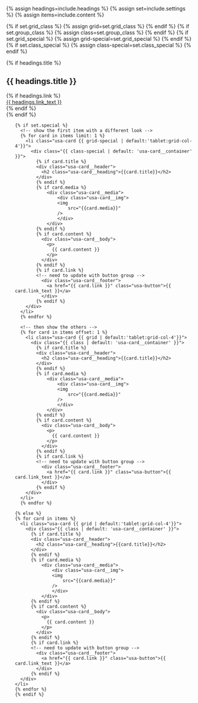 {% assign headings=include.headings %}
{% assign set=include.settings %}
{% assign items=include.content %}

{% if set.grid_class %}
    {% assign grid=set.grid_class %}
{% endif %}
{% if set.group_class %}
    {% assign class=set.group_class %}
{% endif %}
{% if set.grid_special %}
    {% assign grid-special=set.grid_special %}
{% endif %}
{% if set.class_special %}
    {% assign class-special=set.class_special %}
{% endif %}

<div class="grid-container">
  {% if headings.title %}
  <div class="card-group_header"> 
    <h2>{{ headings.title }}</h2>
    {% if headings.link %}
      <div class="card-group_link">
        <a href="{{ headings.link }}">{{ headings.link_text }}</a>
      </div>
    {% endif %}
  </div>
  {% endif %}
  
  <ul class="usa-card-group"> 

    {% if set.special %}
      <!-- show the first item with a different look -->
      {% for card in items limit: 1 %}
        <li class="usa-card {{ grid-special | default:'tablet:grid-col-4'}}">
          <div class="{{ class-special | default: 'usa-card__container' }}">
            {% if card.title %}
            <div class="usa-card__header">
              <h2 class="usa-card__heading">{{card.title}}</h2>
            </div>
            {% endif %}
            {% if card.media %}
                <div class="usa-card__media">
                    <div class="usa-card__img">
                    <img
                        src="{{card.media}}"
                    />
                    </div>
                </div>
            {% endif %}
            {% if card.content %}
              <div class="usa-card__body">
                <p>
                  {{ card.content }}
                </p>
              </div>
            {% endif %}
            {% if card.link %}
            <!-- need to update with button group -->
              <div class="usa-card__footer">
                <a href="{{ card.link }}" class="usa-button">{{ card.link_text }}</a>
              </div>
            {% endif %}
        </div>
      </li>
      {% endfor %}
      
      <!-- then show the others -->
      {% for card in items offset: 1 %}
        <li class="usa-card {{ grid | default:'tablet:grid-col-4'}}">
          <div class="{{ class | default: 'usa-card__container' }}">
            {% if card.title %}
            <div class="usa-card__header">
              <h2 class="usa-card__heading">{{card.title}}</h2>
            </div>
            {% endif %}
            {% if card.media %}
                <div class="usa-card__media">
                    <div class="usa-card__img">
                    <img
                        src="{{card.media}}"
                    />
                    </div>
                </div>
            {% endif %}
            {% if card.content %}
              <div class="usa-card__body">
                <p>
                  {{ card.content }}
                </p>
              </div>
            {% endif %}
            {% if card.link %}
            <!-- need to update with button group -->
              <div class="usa-card__footer">
                <a href="{{ card.link }}" class="usa-button">{{ card.link_text }}</a>
              </div>
            {% endif %}
        </div>
      </li>
      {% endfor %}

    {% else %}
    {% for card in items %}
      <li class="usa-card {{ grid | default:'tablet:grid-col-4'}}">
        <div class="{{ class | default: 'usa-card__container' }}">
          {% if card.title %}
          <div class="usa-card__header">
            <h2 class="usa-card__heading">{{card.title}}</h2>
          </div>
          {% endif %}
          {% if card.media %}
              <div class="usa-card__media">
                  <div class="usa-card__img">
                  <img
                      src="{{card.media}}"
                  />
                  </div>
              </div>
          {% endif %}
          {% if card.content %}
            <div class="usa-card__body">
              <p>
                {{ card.content }}
              </p>
            </div>
          {% endif %}
          {% if card.link %}
          <!-- need to update with button group -->
            <div class="usa-card__footer">
              <a href="{{ card.link }}" class="usa-button">{{ card.link_text }}</a>
            </div>
          {% endif %}
      </div>
    </li>
    {% endfor %}
    {% endif %}
  </ul>

</div>